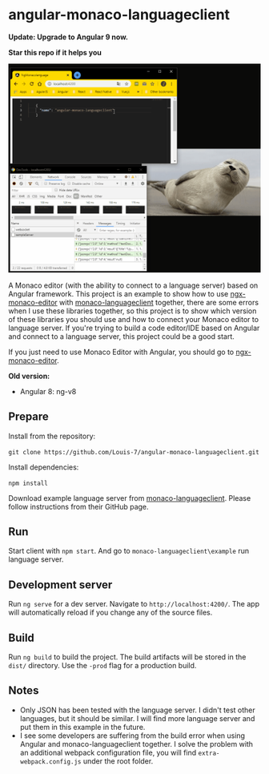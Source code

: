 # angular-monaco-languageclient

**Update: Upgrade to Angular 9 now.**

**Star this repo if it helps you**

[![cpgif](https://github.com/Louis-7/angular-monaco-languageclient/blob/master/languageclient.gif?raw=true)](https://github.com/Louis-7/angular-monaco-languageclient)

A Monaco editor (with the ability to connect to a language server) based on Angular framework. This project is an example to show how to use [ngx-monaco-editor](https://github.com/atularen/ngx-monaco-editor) with [monaco-languageclient](https://github.com/TypeFox/monaco-languageclient) together, there are some errors when I use these libraries together, so this project is to show which version of these libraries you should use and how to connect your Monaco editor to language server. If you're trying to build a code editor/IDE based on Angular and connect to a language server, this project could be a good start.

If you just need to use Monaco Editor with Angular, you should go to [ngx-monaco-editor](https://github.com/atularen/ngx-monaco-editor).

**Old version:**

- Angular 8: ng-v8


## Prepare

Install from the repository:

`git clone https://github.com/Louis-7/angular-monaco-languageclient.git`

Install dependencies:

`npm install`

Download example language server from [monaco-languageclient](https://github.com/TypeFox/monaco-languageclient). Please follow instructions from their GitHub page.

## Run
Start client with `npm start`. And go to `monaco-languageclient\example` run language server.

## Development server

Run `ng serve` for a dev server. Navigate to `http://localhost:4200/`. The app will automatically reload if you change any of the source files.

## Build

Run `ng build` to build the project. The build artifacts will be stored in the `dist/` directory. Use the `-prod` flag for a production build.

## Notes

- Only JSON has been tested with the language server. I didn't test other languages, but it should be similar. I will find more language server and put them in this example in the future.
- I see some developers are suffering from the build error when using Angular and monaco-languageclient together. I solve the problem with an additional webpack configuration file, you will find `extra-webpack.config.js` under the root folder.
